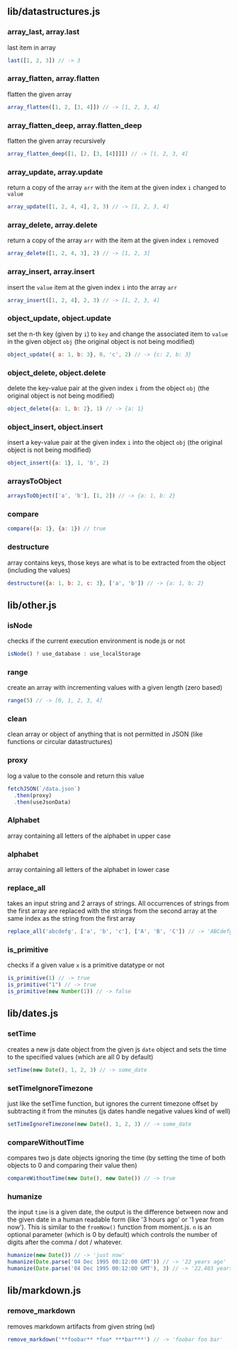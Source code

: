 ## lib/datastructures.js

### array_last, array.last
last item in array
```js
last([1, 2, 3]) // -> 3
```

### array_flatten, array.flatten
flatten the given array
```js
array_flatten([1, 2, [3, 4]]) // -> [1, 2, 3, 4]
```

### array_flatten_deep, array.flatten_deep
flatten the given array recursively
```js
array_flatten_deep([1, [2, [3, [4]]]]) // -> [1, 2, 3, 4]
```

### array_update, array.update
return a copy of the array `arr` with the item at the given index `i` changed to `value`
```js
array_update([1, 2, 4, 4], 2, 3) // -> [1, 2, 3, 4]
```

### array_delete, array.delete
return a copy of the array `arr` with the item at the given index `i` removed
```js
array_delete([1, 2, 4, 3], 2) // -> [1, 2, 3]
```

### array_insert, array.insert
insert the `value` item at the given index `i` into the array `arr`
```js
array_insert([1, 2, 4], 2, 3) // -> [1, 2, 3, 4]
```

### object_update, object.update
set the n-th key (given by `i`) to `key` and change the associated item to `value` in the given object `obj` (the original object is not being modified)
```js
object_update({ a: 1, b: 3}, 0, 'c', 2) // -> {c: 2, b: 3}
```

### object_delete, object.delete
delete the key-value pair at the given index `i` from the object `obj` (the original object is not being modified)
```js
object_delete({a: 1, b: 2}, 1) // -> {a: 1}
```

### object_insert, object.insert
insert a key-value pair at the given index `i` into the object `obj` (the original object is not being modified)
```js
object_insert({a: 1}, 1, 'b', 2)
```

### arraysToObject

```js
arraysToObject(['a', 'b'], [1, 2]) // -> {a: 1, b: 2}
```

### compare

```js
compare({a: 1}, {a: 1}) // true
```

### destructure
array contains keys, those keys are what is to be extracted from the object (including the values)
```js
destructure({a: 1, b: 2, c: 3}, ['a', 'b']) // -> {a: 1, b: 2}
```


## lib/other.js

### isNode
checks if the current execution environment is node.js or not
```js
isNode() ? use_database : use_localStorage
```

### range
create an array with incrementing values with a given length (zero based)
```js
range(5) // -> [0, 1, 2, 3, 4]
```

### clean
clean array or object of anything that is not permitted in JSON (like functions or circular datastructures)

### proxy
log a value to the console and return this value
```js
fetchJSON(`/data.json`)
  .then(proxy)
  .then(useJsonData)
```

### Alphabet
array containing all letters of the alphabet in upper case

### alphabet
array containing all letters of the alphabet in lower case

### replace_all
takes an input string and 2 arrays of strings. All occurrences of strings from the first array are replaced with the strings from the second array at the same index as the string from the first array
```js
replace_all('abcdefg', ['a', 'b', 'c'], ['A', 'B', 'C']) // -> 'ABCdefg'
```

### is_primitive
checks if a given value `x` is a primitive datatype or not
```js
is_primitive(1) // -> true
is_primitive("1") // -> true
is_primitive(new Number(1)) // -> false
```


## lib/dates.js

### setTime
creates a new js date object from the given js `date` object and sets the time to the specified values (which are all 0 by default)
```js
setTime(new Date(), 1, 2, 3) // -> some_date
```

### setTimeIgnoreTimezone
just like the setTime function, but ignores the current timezone offset by subtracting it from the minutes (js dates handle negative values kind of well)
```js
setTimeIgnoreTimezone(new Date(), 1, 2, 3) // -> some_date
```

### compareWithoutTime
compares two js date objects ignoring the time (by setting the time of both objects to 0 and comparing their value then)
```js
compareWithoutTime(new Date(), new Date()) // -> true
```

### humanize
the input `time` is a given date, the output is the difference between now and the given date in a human readable form (like '3 hours ago' or '1 year from now'). This is similar to the `fromNow()` function from moment.js. `n` is an optional parameter (which is 0 by default) which controls the number of digits after the comma / dot / whatever.
```js
humanize(new Date()) // -> 'just now'
humanize(Date.parse('04 Dec 1995 00:12:00 GMT')) // -> '22 years ago'
humanize(Date.parse('04 Dec 1995 00:12:00 GMT'), 3) // -> '22.403 years ago'
```


## lib/markdown.js

### remove_markdown
removes markdown artifacts from given string (`md`)
```js
remove_markdown('**foobar** *foo* ***bar***') // -> 'foobar foo bar'
```
